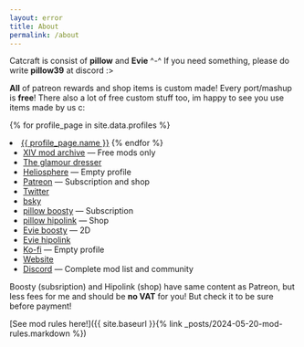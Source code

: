 ```yaml
---
layout: error
title: About
permalink: /about
---
```


Catcraft is consist of **pillow** and **Evie** ^-^ If you need something, please do write **pillow39** at discord :>

**All** of patreon rewards and shop items is custom made! Every port/mashup is **free**! There also a lot of free custom stuff too, im happy to see you use items made by us c:

{% for profile_page in site.data.profiles %}
<li><a href="{{ profile_page.link }}"><span class="d-inline d-sm-none">{{ profile_page.name }}</a>
{% endfor %}

- [XIV mod archive] — Free mods only
- [The glamour dresser]
- [Heliosphere] — Empty profile
- [Patreon] — Subscription and shop
- [Twitter]
- [bsky]
- [pillow boosty] — Subscription
- [pillow hipolink] — Shop
- [Evie boosty] — 2D
- [Evie hipolink]
- [Ko-fi] — Empty profile
- [Website]
- [Discord] — Complete mod list and community

Boosty (subsription) and Hipolink (shop) have same content as Patreon, but less fees for me and should be **no VAT** for you! But check it to be sure before payment!

[See mod rules here!]({{ site.baseurl }}{% link _posts/2024-05-20-mod-rules.markdown %})


[XIV Mod Archive]: (https://www.xivmodarchive.com/user/111283)
[The Glamour Dresser]: (https://www.glamourdresser.com/author/catcraft)
[Heliosphere]: (https://heliosphere.app/user/y1dtqqh33n5911wd92kkkne6g8)
[Patreon]: (https://www.patreon.com/catcraftFFXIV)
[Twitter]: (https://twitter.com/catcraftxiv)
[bsky]: (https://twitter.com/catcraftxiv)
[pillow boosty]: (https://boosty.to/miaumori)
[pillow hipolink]: (https://hipolink.me/pomigrein)
[Evie boosty]: (https://boosty.to/evilieda)
[Evie hipolink]: (https://hipolink.me/evilieda)
[Ko-fi]: (https://ko-fi.com/catcraft)
[Website]: (https://catcraftxiv.github.io/web/)
[Discord]: (https://discord.gg/yPbUXazxQ3)

<style>
.error {
    text-align: unset;
}
</style>
